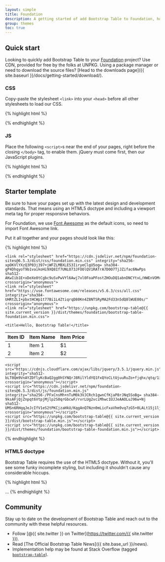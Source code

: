 ```yaml
---
layout: simple
title: Foundation
description: A getting started of add Bootstrap Table to Foundation, how to download and use, basic templates, and more.
group: themes
toc: true
---
```


## Quick start

Looking to quickly add Bootstrap Table to your <a href="https://foundation.zurb.com/" target="_blank">Foundation</a> project? Use CDN, provided for free by the folks at UNPKG. Using a package manager or need to download the source files? [Head to the downloads page]({{ site.baseurl }}/docs/getting-started/download/).

### CSS

Copy-paste the stylesheet `<link>` into your `<head>` before all other stylesheets to load our CSS.

{% highlight html %}
<link rel="stylesheet" href="https://unpkg.com/bootstrap-table@{{ site.current_version }}/dist/themes/foundation/bootstrap-table-foundation.min.css">
{% endhighlight %}

### JS

Place the following `<script>`s near the end of your pages, right before the closing `</body>` tag, to enable them. jQuery must come first, then our JavaScript plugins.

{% highlight html %}
<script src="https://unpkg.com/bootstrap-table@{{ site.current_version }}/dist/bootstrap-table.min.js"></script>
<script src="https://unpkg.com/bootstrap-table@{{ site.current_version }}/dist/themes/foundation/bootstrap-table-foundation.min.js"></script>
{% endhighlight %}

## Starter template

Be sure to have your pages set up with the latest design and development standards. That means using an HTML5 doctype and including a viewport meta tag for proper responsive behaviors.

For Foundation, we use [Font Awesome](https://fontawesome.com/icons) as the default icons, so need to import Font Awesome link.

Put it all together and your pages should look like this:

{% highlight html %}
<!doctype html>
<html lang="en">
  <head>
    <!-- Required meta tags -->
    <meta charset="utf-8">
    <meta name="viewport" content="width=device-width, initial-scale=1, shrink-to-fit=no">

    <link rel="stylesheet" href="https://cdn.jsdelivr.net/npm/foundation-sites@6.5.3/dist/css/foundation.min.css" integrity="sha256-xpOKVlYXzQ3P03j397+jWFZLMBXLES3IiryeClgU5og= sha384-gP4DhqyoT9b1vaikoHi9XQ8If7UNLO73JFOOlQV1RATrA7D0O7TjJZifac6NwPps sha512-AKwIib1E+xDeXe0tCgbc9uSvPwVYl6Awj7xl0FoaPFostZHOuDQ1abnDNCYtxL/HWEnVOMrFyf91TDgLPi9pNg==" crossorigin="anonymous">
    <link rel="stylesheet" href="https://use.fontawesome.com/releases/v5.6.3/css/all.css" integrity="sha384-UHRtZLI+pbxtHCWp1t77Bi1L4ZtiqrqD80Kn4Z8NTSRyMA2Fd33n5dQ8lWUE00s/" crossorigin="anonymous">
    <link rel="stylesheet" href="https://unpkg.com/bootstrap-table@{{ site.current_version }}/dist/themes/foundation/bootstrap-table-foundation.min.css">

    <title>Hello, Bootstrap Table!</title>
  </head>
  <body>
    <table data-toggle="table">
      <thead>
        <tr>
          <th>Item ID</th>
          <th>Item Name</th>
          <th>Item Price</th>
        </tr>
      </thead>
      <tbody>
        <tr>
          <td>1</td>
          <td>Item 1</td>
          <td>$1</td>
        </tr>
        <tr>
          <td>2</td>
          <td>Item 2</td>
          <td>$2</td>
        </tr>
      </tbody>
    </table>

    <script src="https://cdnjs.cloudflare.com/ajax/libs/jquery/3.5.1/jquery.min.js" integrity="sha512-bLT0Qm9VnAYZDflyKcBaQ2gg0hSYNQrJ8RilYldYQ1FxQYoCLtUjuuRuZo+fjqhx/qtq/1itJ0C2ejDxltZVFg==" crossorigin="anonymous"></script>
    <script src="https://cdn.jsdelivr.net/npm/foundation-sites@6.5.3/dist/js/foundation.min.js" integrity="sha256-/PFxCnsMh+nTuM0k3VJCRch1gwnCfKjaP8rJNq5SoBg= sha384-9ksAFjQjZnpqt6VtpjMjlp2S0qrGbcwF/rvrLUg2vciMhwc1UJJeAAOLuJ96w+Nj sha512-UMSn6RHqqJeJcIfV1eS2tPKCjzaHkU/KqgAnQ7Nzn0mLicFxaVhm9vq7zG5+0LALt15j1ljlg8Fp9PT1VGNmDw==" crossorigin="anonymous"></script>
    <script src="https://unpkg.com/bootstrap-table@{{ site.current_version }}/dist/bootstrap-table.min.js"></script>
    <script src="https://unpkg.com/bootstrap-table@{{ site.current_version }}/dist/themes/foundation/bootstrap-table-foundation.min.js"></script>
  </body>
</html>
{% endhighlight %}

### HTML5 doctype

Bootstrap Table requires the use of the HTML5 doctype. Without it, you'll see some funky incomplete styling, but including it shouldn't cause any considerable hiccups.

{% highlight html %}
<!doctype html>
<html lang="en">
  ...
</html>
{% endhighlight %}

## Community

Stay up to date on the development of Bootstrap Table and reach out to the community with these helpful resources.

- Follow [@{{ site.twitter }} on Twitter](https://twitter.com/{{ site.twitter }}).
- Read [The Official Bootstrap Table News]({{ site.base_url }}/news).
- Implementation help may be found at Stack Overflow (tagged [`bootstrap-table`](https://stackoverflow.com/questions/tagged/bootstrap-table)).

